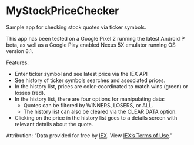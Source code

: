 # MyStockPriceChecker
Sample app for checking stock quotes via ticker symbols.

This app has been tested on a Google Pixel 2 running the latest Android P beta, as well as a Google Play enabled Nexus 5X emulator running OS version 8.1.

Features:
* Enter ticker symbol and see latest price via the IEX API
* See history of ticker symbols searches and associated prices.
* In the history list, prices are color-coordinated to match wins (green) or losses (red).
* In the history list, there are four options for manipulating data:
  * Quotes can be filtered by WINNERS, LOSERS, or ALL.
  * The history list can also be cleared via the CLEAR DATA option.
* Clicking on the price in the history list goes to a details screen with relevant details about the quote.

Attribution: “Data provided for free by [IEX](https://iextrading.com/developer/). View [IEX’s Terms of Use](https://iextrading.com/api-exhibit-a/).”
